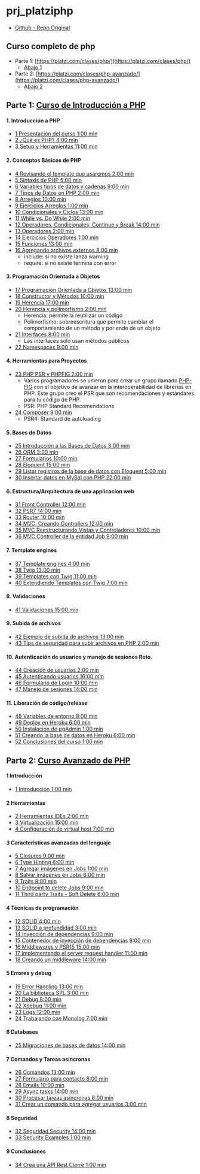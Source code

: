 # prj_platziphp
- [Github - Repo Original](https://github.com/hectorbenitez/curso-introduccion-php)

## Curso completo de php 
- Parte 1: [https://platzi.com/clases/php/](https://platzi.com/clases/php/)
    - [Abajo 1](https://github.com/eacevedof/prj_platziphp#parte-1-curso-de-introducci%C3%B3n-a-php)
- Parte 2: [https://platzi.com/clases/php-avanzado/](https://platzi.com/clases/php-avanzado/)
    - [Abajo 2](https://github.com/eacevedof/prj_platziphp#parte-2-curso-avanzado-de-php)

## Parte 1: [Curso de Introducción a PHP](https://platzi.com/clases/php/)

#### 1. Introducción a PHP
- [1 Presentación del curso 1:00 min]()
- [2 ¿Qué es PHP? 4:00 min]()
- [3 Setup y Herramientas 11:00 min]()

#### 2. Conceptos Básicos de PHP 
- [4 Revisando el template que usaremos 2:00 min]()
- [5 Sintaxis de PHP 5:00 min]()
- [6 Variables tipos de datos y cadenas 9:00 min]()
- [7 Tipos de Datos en PHP 2:00 min]()
- [8 Arreglos 10:00 min]()
- [9 Ejercicios Arreglos 1:00 min]()
- [10 Condicionales y Ciclos 13:00 min]()
- [11 While vs. Do While 2:00 min]()
- [12 Operadores, Condicionales, Continue y Break 14:00 min]()
- [13 Operadores 2:00 min]()
- [14 Ejercicios Operadores 1:00 min]()
- [15 Funciones 13:00 min]()
- [16 Agregando archivos externos 8:00 min](https://platzi.com/clases/1338-php/12928-agregando-archivos-externos/)
    - include: si no existe lanza warning
    - require: si no existe termina con error

#### 3. Programación Orientada a Objetos 
- [17 Programación Orientada a Objetos 13:00 min](https://platzi.com/clases/1338-php/12929-programacion-orientada-a-objetos1172/)
- [18 Constructor y Métodos 10:00 min](https://platzi.com/clases/1338-php/12930-constructor-y-metodos/)
- [19 Herencia 17:00 min](https://platzi.com/clases/1338-php/12931-herencia4055/)
- [20 Herencia y polimorfismo 2:00 min](https://platzi.com/clases/1338-php/16406-herencia-y-polimorfismo9153/)
    - Herencia: permite la reutilizar un código 
    - Polimorfismo: sobreescritura que permite cambiar el comportamiento de un método y por ende de un objeto
- [21 Interfaces 8:00 min](https://platzi.com/clases/1338-php/12932-interfaces6240/)
    - Las interfaces solo usan métodos públicos
- [22 Namespaces 9:00 min](https://platzi.com/clases/1338-php/12933-namespaces8948/) 

#### 4. Herramientas para Proyectos 
- [23 PHP PSR y PHPFIG 2:00 min](https://platzi.com/clases/1338-php/12934-psr-y-phpfig/)
    - Varios programadores se unieron para crear un grupo llamado [PHP-FIG](https://www.php-fig.org) con el objetivo de avanzar en la interoperabilidad de librerías en PHP.
    Este grupo creo el PSR que son recomendaciones y estándares para tu código de PHP.
    - PSR: PHP Standard Recomendations
- [24 Composer 9:00 min](https://platzi.com/clases/1338-php/12935-composer/)
    - PSR4: Standard de autoloading

#### 5. Bases de Datos 
- [25 Introducción a las Bases de Datos 3:00 min]()
- [26 ORM 3:00 min]()
- [27 Formularios 10:00 min]()
- [28 Eloquent 15:00 min]()
- [29 Listar registros de la base de datos con Eloquent 5:00 min]()
- [30 Insertar datos en MySql con PHP 22:00 min]()

#### 6. Estructura/Arquitectura de una applicacion web 
- [31 Front Controller 12:00 min]()
- [32 PSR7 14:00 min]()
- [33 Router 10:00 min]()
- [34 MVC, Creando Controllers 12:00 min]()
- [35 MVC Reestructurando Vistas y Controladores 10:00 min]()
- [36 MVC Controller de la entidad Job 9:00 min]()

#### 7. Template engines
- [37 Template engines 4:00 min]()
- [38 Twig 13:00 min]()
- [39 Templates con Twig 11:00 min]()
- [40 Extendiendo Templates con Twig 7:00 min]()

#### 8. Validaciones 
- [41 Validaciones 15:00 min]()

#### 9. Subida de archivos
- [42 Ejemplo de subida de archivos 13:00 min]()
- [43 Tips de seguridad para subir archivos en PHP 2:00 min]()

#### 10. Autenticación de usuarios y manejo de sesiones Reto. 
- [44 Creación de usuarios 2:00 min]()
- [45 Autenticando usuarios 16:00 min]()
- [46 Formulario de Login 10:00 min]()
- [47 Manejo de sesiones 14:00 min]()

#### 11. Liberación de código/release 
- [48 Variables de entorno 8:00 min]()
- [49 Deploy en Heroku 6:00 min]()
- [50 Instalación de pgAdmin 1:00 min]()
- [51 Creando la base de datos en Heroku 6:00 min]()
- [52 Conclusiones del curso 1:00 min]()

## Parte 2: [Curso Avanzado de PHP](https://platzi.com/clases/php-avanzado/)

#### 1 Introducción 
- [1 Introducción 1:00 min]()

#### 2 Herramientas
- [2 Herramientas IDEs 2:00 min]()
- [3 Virtualización 15:00 min]()
- [4 Configuración de virtual host 7:00 min]()

#### 3 Características avanzadas del lenguaje 
- [5 Closures 9:00 min]()
- [6 Type Hinting 6:00 min]()
- [7 Agregar imágenes en Jobs 1:00 min]()
- [8 Salvar imágenes en Jobs 6:00 min]()
- [9 Traits 8:00 min]()
- [10 Endpoint to delete Jobs 9:00 min]()
- [11 Third party Traits - Soft Delete 6:00 min]()

#### 4 Técnicas de programación 
- [12 SOLID 4:00 min]()
- [13 SOLID a profundidad 3:00 min]()
- [14 Inyección de dependencias 9:00 min]()
- [15 Contenedor de inyección de dependencias 8:00 min]()
- [16 Middlewares y PSR15 15:00 min]()
- [17 Implementando el server request handler 11:00 min]()
- [18 Creando un middleware 14:00 min]()

#### 5 Errores y debug 
- [19 Error Handling 13:00 min]()
- [20 La biblioteca SPL 3:00 min]()
- [21 Debug 8:00 min]()
- [22 Xdebug 11:00 min]()
- [23 Logs 12:00 min]()
- [24 Trabajando con Monolog 7:00 min]()

#### 6 Databases 
- [25 Migraciones de bases de datos 14:00 min]()

#### 7 Comandos y Tareas asíncronas 
- [26 Comandos 13:00 min]()
- [27 Formulario para contacto 8:00 min]()
- [28 Emails 10:00 min]()
- [29 Async tasks 14:00 min]()
- [30 Procesar tareas asíncronas 8:00 min]()
- [31 Crear un comando para agregar usuarios 3:00 min]()

#### 8 Seguridad
- [32 Seguridad Security 14:00 min]()
- [33 Security Examples 1:00 min]()

#### 9 Conclusiones 
- [34 Crea una API Rest Cierre 1:00 min]()